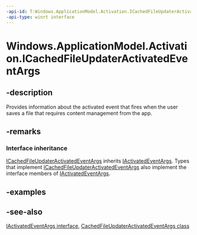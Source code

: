 ```yaml
---
-api-id: T:Windows.ApplicationModel.Activation.ICachedFileUpdaterActivatedEventArgs
-api-type: winrt interface
---
```


<!-- Interface syntax.
public interface ICachedFileUpdaterActivatedEventArgs : Windows.ApplicationModel.Activation.IActivatedEventArgs
-->

# Windows.ApplicationModel.Activation.ICachedFileUpdaterActivatedEventArgs

## -description
Provides information about the activated event that fires when the user saves a file that requires content management from the app.

## -remarks
### Interface inheritance

[ICachedFileUpdaterActivatedEventArgs](icachedfileupdateractivatedeventargs.md) inherits [IActivatedEventArgs](iactivatedeventargs.md). Types that implement [ICachedFileUpdaterActivatedEventArgs](icachedfileupdateractivatedeventargs.md) also implement the interface members of [IActivatedEventArgs](iactivatedeventargs.md).

## -examples

## -see-also
[IActivatedEventArgs interface](iactivatedeventargs.md), [CachedFileUpdaterActivatedEventArgs class](cachedfileupdateractivatedeventargs.md)
